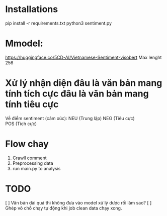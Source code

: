 # Installations
pip install -r requirements.txt
python3 sentiment.py

# Mmodel:
https://huggingface.co/5CD-AI/Vietnamese-Sentiment-visobert
Max lenght 256

# Xử lý nhận diện đâu là văn bản mang tính tích cực đâu là văn bản mang tính tiêu cực
Về điểm sentiment (cảm xúc):
NEU (Trung lập)
NEG (Tiêu cực)	
POS (Tích cực)	

# Flow chay
1. Crawll comment
2. Preprocessing data
3. run main.py to analysis

# TODO
[ ] Văn bản dài quá thì không đưa vào model xử lý dược rồi làm sao?
[ ] Ghép vô chổ chạy tự động khi job clean data chạy xong.